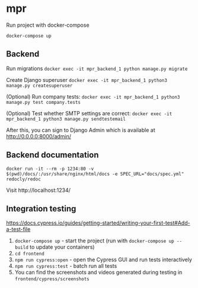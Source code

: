 # mpr

Run project with docker-compose
```shell
docker-compose up
```

Backend
--------------
Run migrations `docker exec -it mpr_backend_1 python manage.py migrate`

Create Django superuser `docker exec -it mpr_backend_1 python3 manage.py createsuperuser`

(Optional) Run company tests: `docker exec -it mpr_backend_1 python3 manage.py test company.tests`

(Optional) Test whether SMTP settings are correct: `docker exec -it mpr_backend_1 python3 manage.py sendtestemail`

After this, you can sign to Django Admin which is available at http://0.0.0.0:8000/admin/

Backend documentation
---------------------

```
docker run -it --rm -p 1234:80 -v $(pwd)/docs/:/usr/share/nginx/html/docs -e SPEC_URL="docs/spec.yml" redocly/redoc
```

Visit http://localhost:1234/

Integration testing
-----------
https://docs.cypress.io/guides/getting-started/writing-your-first-test#Add-a-test-file

1. `docker-compose up` - start the project (run with `docker-compose up --build` to update your containers)
2. `cd frontend`
3. `npm run cypress:open` - open the Cypress GUI and run tests interactively
4. `npm run cypress:test` - batch run all tests
5. You can find the screenshots and videos generated during testing in `frontend/cypress/screenshots`
